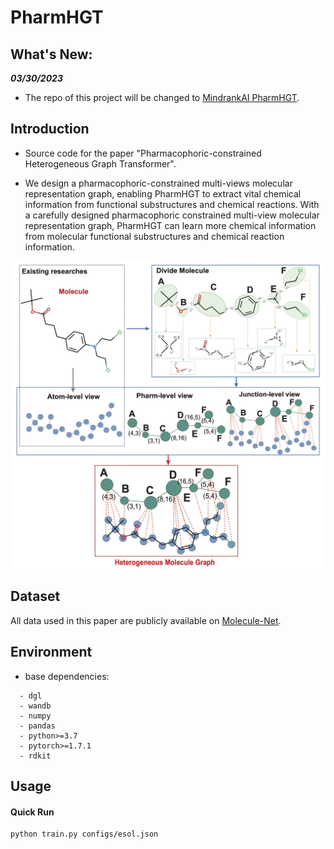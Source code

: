 # PharmHGT

## What's New:
***03/30/2023***
* The repo of this project will be changed to [MindrankAI PharmHGT](https://github.com/mindrank-ai/PharmHGT).

## Introduction
* Source code for the paper "Pharmacophoric-constrained Heterogeneous Graph Transformer".

* We design a pharmacophoric-constrained multi-views molecular representation graph, enabling PharmHGT to extract vital chemical information from functional substructures and chemical reactions. With a carefully designed pharmacophoric constrained multi-view molecular representation graph, PharmHGT can learn more chemical information from molecular functional substructures and chemical reaction information. 

![Heterogeneous Molecular Graph](images/Fig.1.png)


## Dataset
All data used in this paper are publicly available on [Molecule-Net](http://moleculenet.org/datasets-1).

## Environment
* base dependencies:
```
  - dgl
  - wandb
  - numpy
  - pandas
  - python>=3.7
  - pytorch>=1.7.1
  - rdkit
```

## Usage

#### Quick Run
```bash
python train.py configs/esol.json
```
